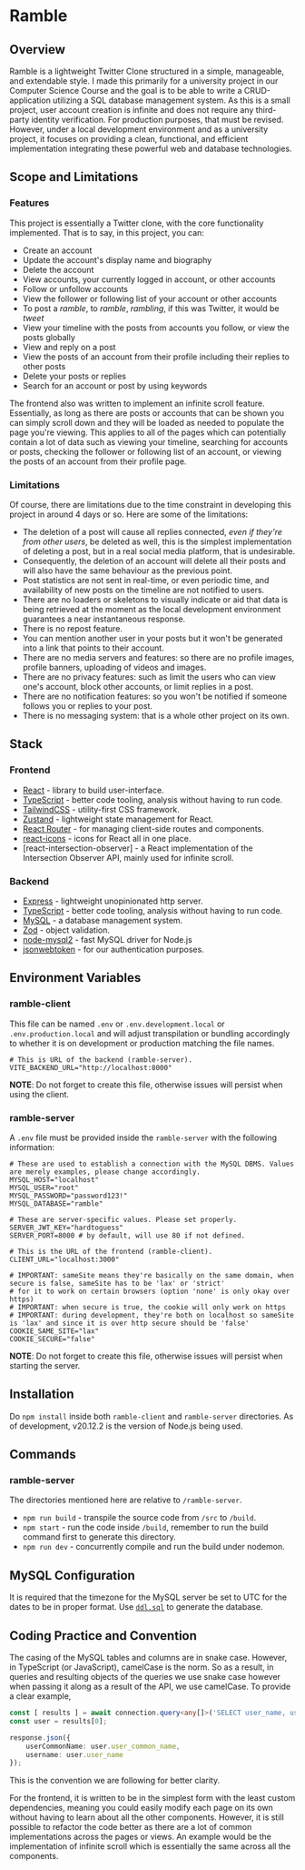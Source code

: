 # Ramble
## Overview
Ramble is a lightweight Twitter Clone structured in a simple, manageable, and extendable style. I made this primarily for a university project in our Computer Science Course and the goal is to be able to write a CRUD-application utilizing a SQL database management system. As this is a small project, user account creation is infinite and does not require any third-party identity verification. For production purposes, that must be revised. However, under a local development environment and as a university project, it focuses on providing a clean, functional, and efficient implementation integrating these powerful web and database technologies.

## Scope and Limitations
### Features
This project is essentially a Twitter clone, with the core functionality implemented. That is to say, in this project, you can:
- Create an account
- Update the account's display name and biography
- Delete the account
- View accounts, your currently logged in account, or other accounts
- Follow or unfollow accounts
- View the follower or following list of your account or other accounts
- To post a *ramble*, to *ramble*, *rambling*, if this was Twitter, it would be *tweet*
- View your timeline with the posts from accounts you follow, or view the posts globally
- View and reply on a post
- View the posts of an account from their profile including their replies to other posts
- Delete your posts or replies
- Search for an account or post by using keywords

The frontend also was written to implement an infinite scroll feature. Essentially, as long as there are posts or accounts that can be shown you can simply scroll down and they will be loaded as needed to populate the page you're viewing. This applies to all of the pages which can potentially contain a lot of data such as viewing your timeline, searching for accounts or posts, checking the follower or following list of an account, or viewing the posts of an account from their profile page.

### Limitations
Of course, there are limitations due to the time constraint in developing this project in around 4 days or so. Here are some of the limitations:
- The deletion of a post will cause all replies connected, *even if they're from other users*, be deleted as well, this is the simplest implementation of deleting a post, but in a real social media platform, that is undesirable.
- Consequently, the deletion of an account will delete all their posts and will also have the same behaviour as the previous point.
- Post statistics are not sent in real-time, or even periodic time, and availability of new posts on the timeline are not notified to users.
- There are no loaders or skeletons to visually indicate or aid that data is being retrieved at the moment as the local development environment guarantees a near instantaneous response.
- There is no repost feature.
- You can mention another user in your posts but it won't be generated into a link that points to their account.
- There are no media servers and features: so there are no profile images, profile banners, uploading of videos and images.
- There are no privacy features: such as limit the users who can view one's account, block other accounts, or limit replies in a post.
- There are no notification features: so you won't be notified if someone follows you or replies to your post.
- There is no messaging system: that is a whole other project on its own.

## Stack
### Frontend
- [React](https://react.dev) - library to build user-interface.
- [TypeScript](https://www.typescriptlang.org) - better code tooling, analysis without having to run code.
- [TailwindCSS](https://tailwindcss.com) - utility-first CSS framework.
- [Zustand](https://github.com/pmndrs/zustand) - lightweight state management for React.
- [React Router](https://reactrouter.com/en/main) - for managing client-side routes and components.
- [react-icons](https://react-icons.github.io/react-icons/) - icons for React all in one place.
- [react-intersection-observer] - a React implementation of the Intersection Observer API, mainly used for infinite scroll.

### Backend
- [Express](https://expressjs.com) - lightweight unopinionated http server.
- [TypeScript](https://www.typescriptlang.org) - better code tooling, analysis without having to run code.
- [MySQL](https://www.mysql.com) - a database management system.
- [Zod](https://zod.dev) - object validation.
- [node-mysql2](https://github.com/sidorares/node-mysql2) - fast MySQL driver for Node.js
- [jsonwebtoken](https://github.com/auth0/node-jsonwebtoken) - for our authentication purposes.

## Environment Variables
### ramble-client
This file can be named `.env` or `.env.development.local` or `.env.production.local` and will adjust transpilation or bundling accordingly to whether it is on development or production matching the file names.
```env
# This is URL of the backend (ramble-server).
VITE_BACKEND_URL="http://localhost:8000"
```
**NOTE**: Do not forget to create this file, otherwise issues will persist when using the client.

### ramble-server
A `.env` file must be provided inside the `ramble-server` with the following information:
```env
# These are used to establish a connection with the MySQL DBMS. Values are merely examples, please change accordingly.
MYSQL_HOST="localhost"
MYSQL_USER="root"
MYSQL_PASSWORD="password123!"
MYSQL_DATABASE="ramble"

# These are server-specific values. Please set properly.
SERVER_JWT_KEY="hardtoguess"
SERVER_PORT=8000 # by default, will use 80 if not defined.

# This is the URL of the frontend (ramble-client).
CLIENT_URL="localhost:3000"

# IMPORTANT: sameSite means they're basically on the same domain, when secure is false, sameSite has to be 'lax' or 'strict' 
# for it to work on certain browsers (option 'none' is only okay over https) 
# IMPORTANT: when secure is true, the cookie will only work on https
# IMPORTANT: during development, they're both on localhost so sameSite is 'lax' and since it is over http secure should be 'false'
COOKIE_SAME_SITE="lax"
COOKIE_SECURE="false"
```
**NOTE**: Do not forget to create this file, otherwise issues will persist when starting the server.

## Installation
Do `npm install` inside both `ramble-client` and `ramble-server` directories. As of development, v20.12.2 is the version of Node.js being used.

## Commands
### ramble-server
The directories mentioned here are relative to `/ramble-server`.
- `npm run build` - transpile the source code from `/src` to `/build`.
- `npm start` - run the code inside `/build`, remember to run the build command first to generate this directory.
- `npm run dev` - concurrently compile and run the build under nodemon.

## MySQL Configuration
It is required that the timezone for the MySQL server be set to UTC for the dates to be in proper format. Use [`ddl.sql`](/ddl.sql) to generate the database.

## Coding Practice and Convention
The casing of the MySQL tables and columns are in snake case. However, in TypeScript (or JavaScript), camelCase is the norm. So as a result, in queries and resulting objects of the queries we use snake case however when passing it along as a result of the API, we use camelCase. To provide a clear example,
```ts
const [ results ] = await connection.query<any[]>('SELECT user_name, user_common_name, user_password FROM user WHERE user_name = ?', [ username ]);
const user = results[0];

response.json({
    userCommonName: user.user_common_name,
    username: user.user_name
});
```
This is the convention we are following for better clarity.

For the frontend, it is written to be in the simplest form with the least custom dependencies, meaning you could easily modify each page on its own without having to learn about all the other components. However, it is still possible to refactor the code better as there are a lot of common implementations across the pages or views. An example would be the implementation of infinite scroll which is essentially the same across all the components.